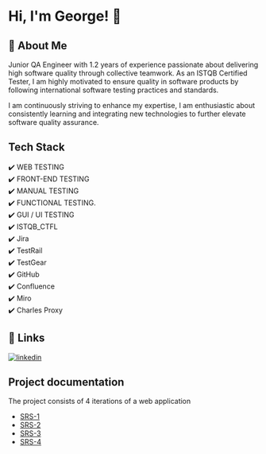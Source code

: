 # Hi, I'm George! 👋


## 🚀 About Me
Junior QA Engineer with 1.2 years of experience passionate about delivering high software quality through collective teamwork. As an ISTQB Certified Tester, I am highly motivated to ensure quality in software products by following international software testing practices and standards.

I am continuously striving to enhance my expertise, I am enthusiastic about consistently learning and integrating new technologies to further elevate software quality assurance.


## Tech Stack
✔️ WEB TESTING  
✔️ FRONT-END TESTING  
✔️ MANUAL TESTING  
✔️ FUNCTIONAL TESTING.  
✔️ GUI / UI TESTING  
✔️ ISTQB_CTFL  
✔️ Jira  
✔️ TestRail  
✔️ TestGear  
✔️ GitHub  
✔️ Confluence  
✔️ Miro  
✔️ Charles Proxy


## 🔗 Links
[![linkedin](https://img.shields.io/badge/linkedin-0A66C2?style=for-the-badge&logo=linkedin&logoColor=white)](https://www.linkedin.com/in/georgelupu/)


## Project documentation
The project consists of 4 iterations of a web application

- [SRS-1](https://github.com/GeorgeMarian01/test/blob/main/Project%20documentation/SRS-1.pdf)
- [SRS-2](https://github.com/GeorgeMarian01/test/blob/main/Project%20documentation/SRS-2.pdf)
- [SRS-3](https://github.com/GeorgeMarian01/test/blob/main/Project%20documentation/SRS-3.pdf)
- [SRS-4](https://github.com/GeorgeMarian01/test/blob/main/Project%20documentation/SRS-4.pdf)
